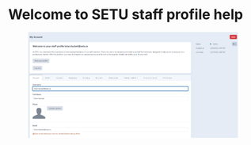 # Welcome to SETU staff profile help

<figure><img src=".gitbook/assets/staff profile .png" alt=""><figcaption></figcaption></figure>
